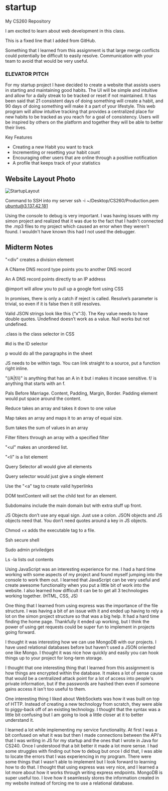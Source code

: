 # startup
My CS260 Repository

I am excited to learn about web development in this class.

This is a fixed line that I added from GitHub.

Something that I learned from this assignment is that large merge conflicts could potentially be difficult to easily resolve. 
Communication with your team to avoid that would be very useful.

### ELEVATOR PITCH

For my startup project I have decided to create a website that assists users in starting and maintaining good habits. The UI will be simple and intuitive and allow for a daily streak to be tracked or reset if not maintained. It has been said that 21 consistent days of doing something will create a habit, and 90 days of doing something will make it a part of your lifestyle. This web program will allow intuitive tracking that provides a centralized place for new habits to be tracked as you reach for a goal of consistency. Users will be inspired by others on the platform and together they will be able to better their lives.

Key Features
- Creating a new Habit you want to track
- Incrementing or resetting your habit count
- Encouraging other users that are online through a positive notification
- A profile that keeps track of your statistics

## Website Layout Photo
![StartupLayout](https://user-images.githubusercontent.com/112889657/214948931-27d051f4-6edc-4298-8963-298b82fb7e3f.jpeg)

Command to SSH into my server ssh -i ~/Desktop/CS260/Production.pem ubuntu@3.137.42.181

Using the console to debug is very important. I was having issues with my simon project and realized that it was due to the fact that I hadn't connected the .mp3 files to my project which caused an error when they weren't found. I wouldn't have known this had I not used the debugger.


## Midterm Notes
"<div" creates a division element

A CName DNS record type points you to another DNS record

An A DNS record points directly to an IP address

@import will allow you to pull up a google font using CSS

In promises, there is only a catch if reject is called. Resolve’s parameter is trivial, so even if it is false then it still resolves.

Valid JSON strings look like this {“x”:3}. The Key value needs to have double quotes. Undefined doesn’t work as a value. Null works but not undefined.

.class is the class selector in CSS

#id is the ID selector

p would do all the paragraphs in the sheet

JS needs to be within <script> </script> tags. You can link straight to a source, put a function right inline.

"(/A|f/i)" is anything that has an A in it but i makes it incase sensitive. f/ is anything that starts with an f.

Pals Before Marriage. Content, Padding, Margin, Border. Padding element would put space around the content.

Reduce takes an array and takes it down to one value

Map takes an array and maps it to an array of equal size.

Sum takes the sum of values in an array

Filter filters through an array with a specified filter

"<ul" makes an unordered list.

"<li" is a list element

Query Selector all would give all elements

Query selector would just give a single element

Use the "<a" tag to create valid hyperlinks

DOM textContent will set the child text for an element.

Subdomains include the main domain but with extra stuff up front.

JS Objects don’t use any equal sign. Just use a colon. JSON objects and JS objects need that. You don’t need quotes around a key in JS objects.

Chmod +x adds the executable tag to a file.

Ssh secure shell

Sudo admin priviledges

Ls -la lists out contents

Using JavaScript was an interesting experience for me. I had a hard time working with some aspects of my project and found myself jumping into the console to work them out. I learned that JavaScript can be very useful and create awesome functionality when you put a little bit of work into the website. I also learned how difficult it can be to get all 3 technologies working together. (HTML, CSS, JS)

One thing that I learned from using express was the importance of the file structure. I was having a bit of an issue with it and ended up having to rely a lot on the simon project structure so that was a big help. It had a hard time finding the home page. Thankfully it ended up working, but I think the power of using get requests could be super fun to implement in projects going forward.

I thought it was interesting how we can use MongoDB with our projects. I have used relational databases before but haven't used a JSON oriented one like Mongo. I thought it was nice how quickly and easily you can hook things up to your project for long-term storage.

I thought that one interesting thing that I learned from this assignment is how things are encrypted within the database. It makes a lot of sense cause that would be a centralized attack point for a lot of access into people's private information, but if the passwords are hashed then even if someone gains access it isn't too useful to them. 

One interesting thing I liked about WebSockets was how it was built on top of HTTP. Instead of creating a new technology from scratch, they were able to piggy-back off of an existing technology. I thought that the syntax was a little bit confusing but I am going to look a little closer at it to better understand it.

I learned a lot while implementing my service functionality. At first I was a bit confused on what it was but then I made connections between the API's that I was writing in JS for my startup and the ones that I wrote in Java for CS240. Once I understood that a bit better it made a lot more sense. I had some struggles with finding out how to debug but once I did that, I was able to locate the errors that I was experiencing in my program. There were some things that I wasn't able to implement but I look forward to learning how to do that. I thought that using express was very nice, and I learned a lot more about how it works through writing express endpoints. MongoDB is super useful too. I love how it seamlessly stores the information created in my website instead of forcing me to use a relational database. 
